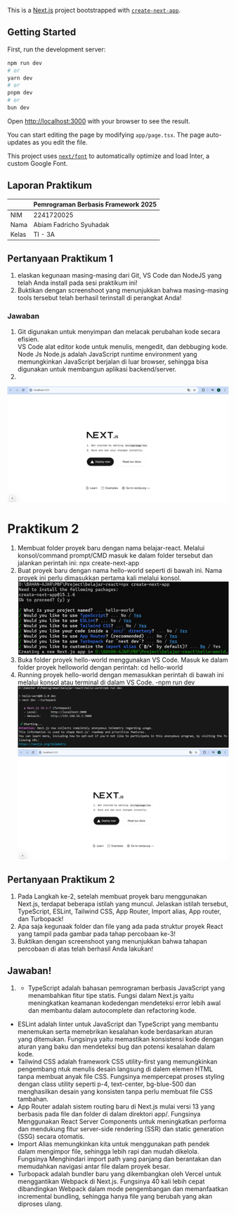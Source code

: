 This is a [Next.js](https://nextjs.org/) project bootstrapped with [`create-next-app`](https://github.com/vercel/next.js/tree/canary/packages/create-next-app).

## Getting Started

First, run the development server:

```bash
npm run dev
# or
yarn dev
# or
pnpm dev
# or
bun dev
```

Open [http://localhost:3000](http://localhost:3000) with your browser to see the result.

You can start editing the page by modifying `app/page.tsx`. The page auto-updates as you edit the file.

This project uses [`next/font`](https://nextjs.org/docs/basic-features/font-optimization) to automatically optimize and load Inter, a custom Google Font.

## Laporan Praktikum

|  | Pemrograman Berbasis Framework 2025 |
|--|--|
| NIM |  2241720025|
| Nama |  Abiam Fadricho Syuhadak |
| Kelas | TI - 3A |


## Pertanyaan Praktikum 1

1. elaskan kegunaan masing-masing dari Git, VS Code dan NodeJS yang telah Anda install
pada sesi praktikum ini!
2. Buktikan dengan screenshoot yang menunjukkan bahwa masing-masing tools tersebut
telah berhasil terinstall di perangkat Anda!  

### Jawaban
1. Git digunakan untuk menyimpan dan melacak perubahan kode secara efisien.    
VS Code alat editor kode untuk menulis, mengedit, dan debbuging kode.   
Node Js Node.js adalah JavaScript runtime environment yang memungkinkan JavaScript berjalan di luar browser, sehingga bisa digunakan untuk membangun aplikasi backend/server.
2. 
![alt text](image.png)

# Praktikum 2
1. Membuat folder proyek baru dengan nama belajar-react. Melalui konsol/command
prompt/CMD masuk ke dalam folder tersebut dan jalankan perintah ini: npx create-next-app
2. Buat proyek baru dengan nama hello-world seperti di bawah ini. Nama proyek ini perlu
dimasukkan pertama kali melalui konsol.
![alt text](image-1.png)
3. Buka folder proyek hello-world menggunakan VS Code. Masuk ke dalam folder proyek helloworld dengan perintah: cd hello-world
4. Running proyek hello-world dengan memasukkan perintah di bawah ini melalui konsol atau
terminal di dalam VS Code.
-npm run dev
![alt text](image-2.png)
![alt text](image.png)
## Pertanyaan Praktikum 2
1. Pada Langkah ke-2, setelah membuat proyek baru menggunakan Next.js, terdapat beberapa
istilah yang muncul. Jelaskan istilah tersebut, TypeScript, ESLint, Tailwind CSS, App
Router, Import alias, App router, dan Turbopack!
2. Apa saja kegunaak folder dan file yang ada pada struktur proyek React yang tampil pada
gambar pada tahap percobaan ke-3!
3. Buktikan dengan screenshoot yang menunjukkan bahwa tahapan percobaan di atas telah
berhasil Anda lakukan!
## Jawaban!
1. - TypeScript adalah bahasan pemrograman berbasis JavaScript yang menambahkan fitur tipe statis. Fungsi dalam Next.js yaitu meningkatkan keamanan kodedengan mendeteksi error lebih awal dan membantu dalam autocomplete dan refactoring kode.
- ESLint adalah linter untuk JavaScript dan TypeScript yang membantu menemukan serta memebrikan kesalahan kode berdasarkan aturan yang ditemukan. Fungsinya yaitu memastikan konsistensi kode dengan aturan yang baku dan mendeteksi bug dan potensi kesalahan dalam kode.
- Tailwind CSS adalah framework CSS utility-first yang memungkinkan pengembang ntuk menulis desain langsung di dalem elemen HTML tanpa membuat anyak file CSS. Fungsinya mempercepat proses styling dengan class utility seperti p-4, text-center, bg-blue-500 dan menghasilkan desain yang konsisten tanpa perlu membuat file CSS tambahan.
- App Router adalah sistem routing baru di Next.js mulai versi 13 yang berbasis pada file dan folder di dalam direktori app/. Fungsinya Menggunakan React Server Components untuk meningkatkan performa dan mendukung fitur server-side rendering (SSR) dan static generation (SSG) secara otomatis.
- Import Alias memungkinkan kita untuk menggunakan path pendek dalam mengimpor file, sehingga lebih rapi dan mudah dikelola. Fungsinya Menghindari import path yang panjang dan berantakan dan memudahkan navigasi antar file dalam proyek besar.
- Turbopack adalah bundler baru yang dikembangkan oleh Vercel untuk menggantikan Webpack di Next.js. Fungsinya 40 kali lebih cepat dibandingkan Webpack dalam mode pengembangan dan memanfaatkan incremental bundling, sehingga hanya file yang berubah yang akan diproses ulang.
